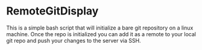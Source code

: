 # RemoteGitDisplay

This is a simple bash script that will initialize a bare git repository on a linux machine. Once the repo is initialized you can add it as a remote to your local git repo and push your changes to the server via SSH. 
